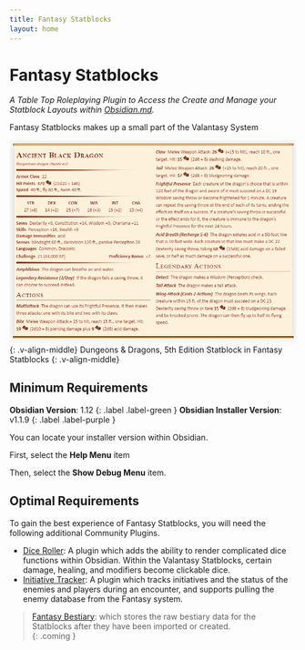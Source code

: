 ```yaml
---
title: Fantasy Statblocks
layout: home
---
```


# Fantasy Statblocks
*A Table Top Roleplaying Plugin to Access the Create and Manage your Statblock Layouts within [Obsidian.md](https://obsidian.md).*

Fantasy Statblocks makes up a small part of the Valantasy System

![](Fantasy_Statblocks/_attachments/5e-ancient-black-dragon.png)
{: .v-align-middle}
Dungeons & Dragons, 5th Edition Statblock in Fantasy Statblocks
{: .v-align-middle}


## Minimum Requirements

[#installer]: # (Tag #Installer when you need to determine if an updated installer is needed. )

**Obsidian Version**: 1.12
{: .label .label-green }
**Obsidian Installer Version**: v1.1.9
{: .label .label-purple }


You can locate your installer version within Obsidian. 

First, select the **Help Menu** item

Then, select the **Show Debug Menu** item. 

## Optimal Requirements
To gain the best experience of Fantasy Statblocks, you will need the following additional Community Plugins.

- [Dice Roller](https://github.com/valentine195/obsidian-dice-roller): A plugin which adds the ability to render complicated dice functions within Obsidian. Within the Valantasy Statblocks, certain damage, healing, and modifiers become clickable dice.
- [Initiative Tracker](https://github.com/valentine195/obsidian-initiative-tracker): A plugin which tracks initiatives and the status of the enemies and players during an encounter, and supports pulling the enemy database from the Fantasy system. 

> [Fantasy Bestiary](https://github.com/valentine195/fantasy-bestiary): which stores the raw bestiary data for the Statblocks after they have been imported or created.  
{: .coming }